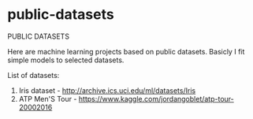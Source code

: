 # public-datasets
PUBLIC DATASETS

Here are machine learning projects based on public datasets. Basicly I fit simple models to selected datasets.

List of datasets:
1. Iris dataset - http://archive.ics.uci.edu/ml/datasets/Iris
2. ATP Men'S Tour - https://www.kaggle.com/jordangoblet/atp-tour-20002016
